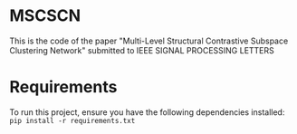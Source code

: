 # MSCSCN
This is the code of the paper "Multi-Level Structural Contrastive Subspace Clustering Network" submitted to IEEE SIGNAL PROCESSING LETTERS
# Requirements
To run this project, ensure you have the following dependencies installed:
```pip install -r requirements.txt```
